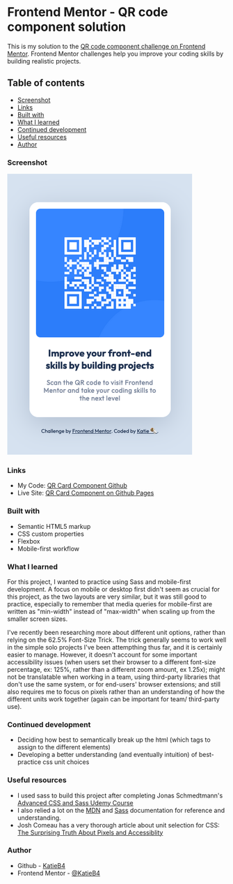 # Frontend Mentor - QR code component solution

This is my solution to the [QR code component challenge on Frontend Mentor](https://www.frontendmentor.io/challenges/qr-code-component-iux_sIO_H). Frontend Mentor challenges help you improve your coding skills by building realistic projects.

## Table of contents

- [Screenshot](#screenshot)
- [Links](#links)
- [Built with](#built-with)
- [What I learned](#what-i-learned)
- [Continued development](#continued-development)
- [Useful resources](#useful-resources)
- [Author](#author)

### Screenshot

![](images/qr-code-card-screenshot.png)

### Links

- My Code: [QR Card Component Github](https://github.com/KatieB4/QR-Card-Component--Front-End-Mentor)
- Live Site: [QR Card Component on Github Pages](https://your-live-site-url.com)

### Built with

- Semantic HTML5 markup
- CSS custom properties
- Flexbox
- Mobile-first workflow

### What I learned

For this project, I wanted to practice using Sass and mobile-first development. A focus on mobile or desktop first didn't seem as crucial for this project, as the two layouts are very similar, but it was still good to practice, especially to remember that media queries for mobile-first are written as "min-width" instead of "max-width" when scaling up from the smaller screen sizes.

I've recently been researching more about different unit options, rather than relying on the 62.5% Font-Size Trick. The trick generally seems to work well in the simple solo projects I've been attempthing thus far, and it is certainly easier to manage. However, it doesn't account for some important accessibility issues (when users set their browser to a different font-size percentage, ex: 125%, rather than a different zoom amount, ex 1.25x); might not be translatable when working in a team, using third-party libraries that don't use the same system, or for end-users' browser extensions; and still also requires me to focus on pixels rather than an understanding of how the different units work together (again can be important for team/ third-party use).

### Continued development

- Deciding how best to semantically break up the html (which tags to assign to the different elements)
- Developing a better understanding (and eventually intuition) of best-practice css unit choices

### Useful resources

- I used sass to build this project after completing Jonas Schmedtmann's [Advanced CSS and Sass Udemy Course](https://www.udemy.com/course/advanced-css-and-sass/)
- I also relied a lot on the [MDN](https://developer.mozilla.org/en-US/) and [Sass](https://sass-lang.com/documentation/) documentation for reference and understanding.
- Josh Comeau has a very thorough article about unit selection for CSS: [The Surprising Truth About Pixels and Accessiblity](https://www.joshwcomeau.com/css/surprising-truth-about-pixels-and-accessibility/)

### Author

- Github - [KatieB4](https://github.com/KatieB4)
- Frontend Mentor - [@KatieB4](https://www.frontendmentor.io/profile/yourusername)
